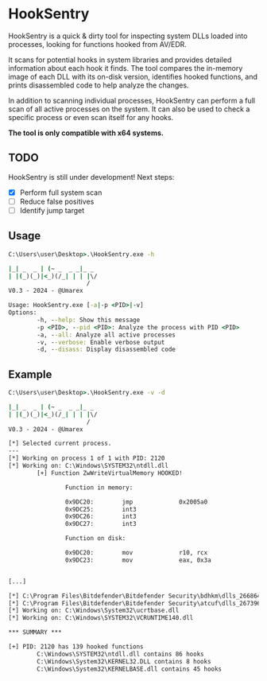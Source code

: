 # HookSentry
HookSentry is a quick & dirty tool for inspecting system DLLs loaded into processes, looking for functions hooked from AV/EDR.

It scans for potential hooks in system libraries and provides detailed information about each hook it finds. The tool compares the in-memory image of each DLL with its on-disk version, identifies hooked functions, and prints disassembled code to help analyze the changes.

In addition to scanning individual processes, HookSentry can perform a full scan of all active processes on the system. It can also be used to check a specific process or even scan itself for any hooks.

**The tool is only compatible with x64 systems.**

## TODO
HookSentry is still under development! Next steps:

- [x] Perform full system scan
- [ ] Reduce false positives
- [ ] Identify jump target

## Usage
```cmd
C:\Users\user\Desktop>.\HookSentry.exe -h

|_| _  _ | (~ _  _ _|_ _
| |(_)(_)|<_)(/_| | | |\/
                      /
V0.3 - 2024 - @Umarex

Usage: HookSentry.exe [-a|-p <PID>|-v]
Options:
        -h, --help: Show this message
        -p <PID>, --pid <PID>: Analyze the process with PID <PID>
        -a, --all: Analyze all active processes
        -v, --verbose: Enable verbose output
        -d, --disass: Display disassembled code
```

## Example
```cmd
C:\Users\user\Desktop>.\HookSentry.exe -v -d

|_| _  _ | (~ _  _ _|_ _
| |(_)(_)|<_)(/_| | | |\/
                      /
V0.3 - 2024 - @Umarex

[*] Selected current process.
---
[*] Working on process 1 of 1 with PID: 2120
[*] Working on: C:\Windows\SYSTEM32\ntdll.dll
        [+] Function ZwWriteVirtualMemory HOOKED!

                Function in memory:

                0x9DC20:        jmp             0x2005a0
                0x9DC25:        int3
                0x9DC26:        int3
                0x9DC27:        int3

                Function on disk:

                0x9DC20:        mov             r10, rcx
                0x9DC23:        mov             eax, 0x3a


[...]

[*] C:\Program Files\Bitdefender\Bitdefender Security\bdhkm\dlls_266864023745032704\bdhkm64.dll not a system library. skipped.
[*] C:\Program Files\Bitdefender\Bitdefender Security\atcuf\dlls_267396668276705800\atcuf64.dll not a system library. skipped.
[*] Working on: C:\Windows\System32\ucrtbase.dll
[*] Working on: C:\Windows\SYSTEM32\VCRUNTIME140.dll

*** SUMMARY ***

[+] PID: 2120 has 139 hooked functions
        C:\Windows\SYSTEM32\ntdll.dll contains 86 hooks
        C:\Windows\System32\KERNEL32.DLL contains 8 hooks
        C:\Windows\System32\KERNELBASE.dll contains 45 hooks
```

